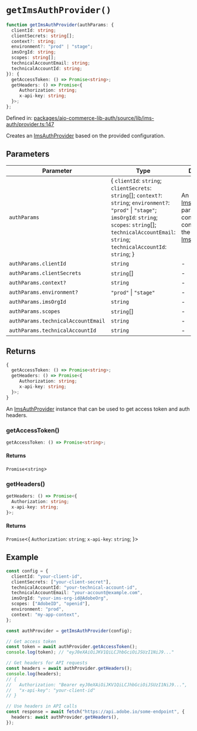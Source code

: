 # `getImsAuthProvider()`

```ts
function getImsAuthProvider(authParams: {
  clientId: string;
  clientSecrets: string[];
  context?: string;
  environment?: "prod" | "stage";
  imsOrgId: string;
  scopes: string[];
  technicalAccountEmail: string;
  technicalAccountId: string;
}): {
  getAccessToken: () => Promise<string>;
  getHeaders: () => Promise<{
     Authorization: string;
     x-api-key: string;
  }>;
};
```

Defined in: [packages/aio-commerce-lib-auth/source/lib/ims-auth/provider.ts:147](https://github.com/adobe/aio-commerce-sdk/blob/db09d0de34ee085849efca6e0213ea525d0165dc/packages/aio-commerce-lib-auth/source/lib/ims-auth/provider.ts#L147)

Creates an [ImsAuthProvider](../type-aliases/ImsAuthProvider.md) based on the provided configuration.

## Parameters

| Parameter                          | Type                                                                                                                                                                                                                                 | Description                                                                                                                                                   |
| ---------------------------------- | ------------------------------------------------------------------------------------------------------------------------------------------------------------------------------------------------------------------------------------ | ------------------------------------------------------------------------------------------------------------------------------------------------------------- |
| `authParams`                       | \{ `clientId`: `string`; `clientSecrets`: `string`[]; `context?`: `string`; `environment?`: `"prod"` \| `"stage"`; `imsOrgId`: `string`; `scopes`: `string`[]; `technicalAccountEmail`: `string`; `technicalAccountId`: `string`; \} | An [ImsAuthParams](../type-aliases/ImsAuthParams.md) parameter that contains the configuration for the [ImsAuthProvider](../type-aliases/ImsAuthProvider.md). |
| `authParams.clientId`              | `string`                                                                                                                                                                                                                             | -                                                                                                                                                             |
| `authParams.clientSecrets`         | `string`[]                                                                                                                                                                                                                           | -                                                                                                                                                             |
| `authParams.context?`              | `string`                                                                                                                                                                                                                             | -                                                                                                                                                             |
| `authParams.environment?`          | `"prod"` \| `"stage"`                                                                                                                                                                                                                | -                                                                                                                                                             |
| `authParams.imsOrgId`              | `string`                                                                                                                                                                                                                             | -                                                                                                                                                             |
| `authParams.scopes`                | `string`[]                                                                                                                                                                                                                           | -                                                                                                                                                             |
| `authParams.technicalAccountEmail` | `string`                                                                                                                                                                                                                             | -                                                                                                                                                             |
| `authParams.technicalAccountId`    | `string`                                                                                                                                                                                                                             | -                                                                                                                                                             |

## Returns

```ts
{
  getAccessToken: () => Promise<string>;
  getHeaders: () => Promise<{
     Authorization: string;
     x-api-key: string;
  }>;
}
```

An [ImsAuthProvider](../type-aliases/ImsAuthProvider.md) instance that can be used to get access token and auth headers.

### getAccessToken()

```ts
getAccessToken: () => Promise<string>;
```

#### Returns

`Promise`\<`string`\>

### getHeaders()

```ts
getHeaders: () => Promise<{
  Authorization: string;
  x-api-key: string;
}>;
```

#### Returns

`Promise`\<\{
`Authorization`: `string`;
`x-api-key`: `string`;
\}\>

## Example

```typescript
const config = {
  clientId: "your-client-id",
  clientSecrets: ["your-client-secret"],
  technicalAccountId: "your-technical-account-id",
  technicalAccountEmail: "your-account@example.com",
  imsOrgId: "your-ims-org-id@AdobeOrg",
  scopes: ["AdobeID", "openid"],
  environment: "prod",
  context: "my-app-context",
};

const authProvider = getImsAuthProvider(config);

// Get access token
const token = await authProvider.getAccessToken();
console.log(token); // "eyJ0eXAiOiJKV1QiLCJhbGciOiJSUzI1NiJ9..."

// Get headers for API requests
const headers = await authProvider.getHeaders();
console.log(headers);
// {
//   Authorization: "Bearer eyJ0eXAiOiJKV1QiLCJhbGciOiJSUzI1NiJ9...",
//   "x-api-key": "your-client-id"
// }

// Use headers in API calls
const response = await fetch("https://api.adobe.io/some-endpoint", {
  headers: await authProvider.getHeaders(),
});
```
